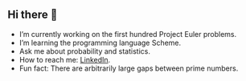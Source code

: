 ## Hi there 👋

- I’m currently working on the first hundred Project Euler problems.
- I’m learning the programming language Scheme.
- Ask me about probability and statistics.
- How to reach me: [LinkedIn](www.linkedin.com/in/jason-bernstein-40b492205).
- Fun fact: There are arbitrarily large gaps between prime numbers.

